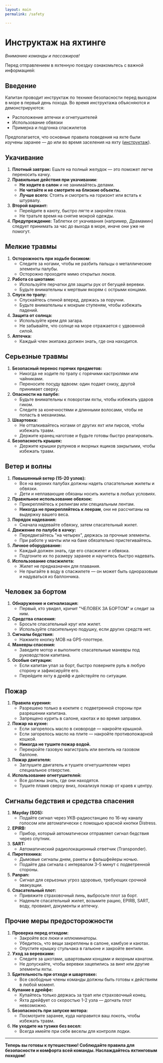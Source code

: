 ```yaml
---
layout: main
permalink: /safety

---
```


# Инструктаж на яхтинге

*Вниманию команды и пассажиров!*

Перед отправлением в яхтенную поездку ознакомьтесь с важной информацией:

## Введение

Капитан проводит инструктаж по технике безопасности перед выходом в море в первый день похода. Во время инструктажа объясняются и демонстрируются:
- Расположение аптечки и огнетушителей
- Использование обвязки
- Примерка и подгонка спасжилетов

Предполагается, что основные правила поведения на яхте были изучены заранее — до или во время заселения на яхту ([инструктаж](/instructions)).

## Укачивание

1. **Плотный завтрак:** Ешьте на полный желудок — это поможет легче переносить качку.
2. **Правильные действия при укачивании:**
   - **Не ходите в салон** и не занимайтесь делами.
   - **Не читайте и не смотрите на близкие объекты.**
   - **Лучше всего:** Стоять и смотреть на горизонт или встать к штурвалу.
3. **Второй вариант:**
   - Перейдите в каюту, быстро лягте и закройте глаза.
   - Не тратьте время на снятие мокрой одежды.
4. **Предупреждение:** Таблетки от укачивания (например, Драмамин) следует принимать за час до выхода в море, иначе они уже не помогут.

## Мелкие травмы

1. **Осторожность при ходьбе босиком:**
   - Следите за ногами, чтобы не разбить пальцы о металлические элементы палубы.
   - Осторожно проходите мимо открытых люков.
2. **Работа со шкотами:**
   - Используйте перчатки для защиты рук от бегущей веревки.
   - Будьте внимательны к мертвым якорям с острыми концами.
3. **Спуск по трапу:**
   - Спускайтесь спиной вперед, держась за поручни.
   - Будьте внимательны к мокрым ступеням, чтобы избежать падений.
4. **Защита от солнца:**
   - Используйте крем для загара.
   - Не забывайте, что солнце на море отражается с удвоенной силой.
5. **Аптечка:**
   - Каждый член экипажа должен знать, где она находится.

## Серьезные травмы

1. **Безопасный перенос горячих предметов:**
   - Никогда не ходите по трапу с горячими кастрюлями или чайниками.
   - Переносите посуду вдвоем: один подает снизу, другой принимает сверху.
2. **Опасности на палубе:**
   - Будьте внимательны к поворотам яхты, чтобы избежать ударов гиком.
   - Следите за конечностями и длинными волосами, чтобы не попасть в механизмы.
3. **Швартовка:**
   - Не отталкивайтесь ногами от других яхт или пирсов, чтобы избежать травм.
   - Держите кранец наготове и будьте готовы быстро реагировать.
4. **Безопасность крышек:**
   - Держите крышки рулунков и якорных ящиков закрытыми, чтобы избежать травм.

## Ветер и волны

1. **Повышенный ветер (15-20 узлов):**
   - Все на верхних палубах должны надеть спасательные жилеты и обвязки.
   - Дети и неплавающие обязаны носить жилеты в любых условиях.
2. **Правильное использование обвязок:**
   - Прикрепляйтесь к релингам или специальным лентам.
   - **Никогда не прикрепляйтесь к леерам**, они не рассчитаны на выдержку вашего веса.
3. **Порядок надевания:**
   - Сначала надевайте обвязку, затем спасательный жилет.
4. **Движение по палубе в качку:**
   - Передвигайтесь "на четырех", держась за прочные элементы.
   - При работе у мачты или на баке обязательно пристегивайтесь.
5. **Личное оборудование:**
   - Каждый должен знать, где его спасжилет и обвязка.
   - Подгоните их по размеру заранее и научитесь быстро надевать.
6. **Использование спасжилета:**
   - Жилет не предназначен для плавания.
   - Не прыгайте в воду в спасжилете — он может быть одноразовым и надуваться из баллончика.

## Человек за бортом

1. **Обнаружение и сигнализация:**
   - Первый, кто увидел, кричит "ЧЕЛОВЕК ЗА БОРТОМ" и следит за ним.
2. **Средства спасения:**
   - Бросьте спасательный круг или жилет.
   - Используйте спасительную подушку, если других средств нет.
3. **Сигналы бедствия:**
   - Нажмите кнопку MOB на GPS-плоттере.
4. **Маневры спасения:**
   - Заведите мотор и выполните спасательные маневры под руководством капитана.
5. **Особые ситуации:**
   - Если капитан упал за борт, быстро поверните руль в любую сторону и зафиксируйте его.
   - Перейдите яхту в дрейф и действуйте по ситуации.

## Пожар

1. **Правила курения:**
   - Разрешено только в кокпите с подветренной стороны при разрешении капитана.
   - Запрещено курить в салоне, каютах и во время заправки.
2. **Пожар на кухне:**
   - Если загорелось масло в сковороде — накройте крышкой.
   - Если загорелось масло на плите — накройте противопожарной кошкой.
   - **Никогда не тушите пожар водой.**
   - Перекройте газовую магистраль или вентиль на газовом баллоне.
3. **Пожар двигателя:**
   - Заглушите двигатель и тушите огнетушителем через специальное отверстие.
4. **Использование огнетушителей:**
   - Все должны знать, где они находятся.
   - Тушите пламя сверху вниз, локализуя пожар от краев к центру.

## Сигналы бедствия и средства спасения

1. **Mayday (SOS):**
   - Подайте сигнал через УКВ-радиостанцию по 16-му каналу голосом или автоматически с помощью красной кнопки Distress.
2. **EPIRB:**
   - Прибор, который автоматически отправляет сигнал бедствия через спутник.
3. **SART:**
   - Автоматический радиолокационный ответчик (Transponder).
4. **Пиротехника:**
   - Дымовые сигналы днем, ракеты и фальшфейеры ночью.
   - Подайте два сигнала с интервалом 3-5 минут с подветренной стороны.
5. **Panpan:**
   - Сигнал для серьезных угроз здоровью, требующих срочной эвакуации.
6. **Спасательный плот:**
   - Привяжите страховочный линь, выбросьте плот за борт.
   - Наденьте спасательный жилет, возьмите рацию, EPIRB, SART, воду, провиант, документы и аптечку.

## Прочие меры предосторожности

1. **Проверка перед отходом:**
   - Закройте все люки и иллюминаторы.
   - Убедитесь, что вещи закреплены в салоне, камбузе и каютах.
   - Опустите крышку стульчака в гальюне и закройте вентили.
2. **Уход за веревками:**
   - Следите за шкотами, швартовыми концами и якорным канатом.
   - Не допускайте, чтобы веревки зацепились за винт или другие элементы яхты.
3. **Бдительность при отходе и швартовке:**
   - Все свободные члены команды должны быть готовы к действиям в любой момент.
4. **Купание в дрейфе:**
   - Купайтесь только держась за трап или страховочный конец.
   - Яхта дрейфует со скоростью 1-2 узла — догнать плот невозможно.
5. **Безопасность при запуске мотора:**
   - Посмотрите заранее, куда направится ваш локоть, чтобы избежать травм.
6. **Не уходите на тузике без весел:**
   - Всегда имейте при себе веселы для контроля лодки.

---

**Теперь вы готовы к путешествию! Соблюдайте правила для безопасности и комфорта всей команды. Наслаждайтесь яхтинговым походом!**

